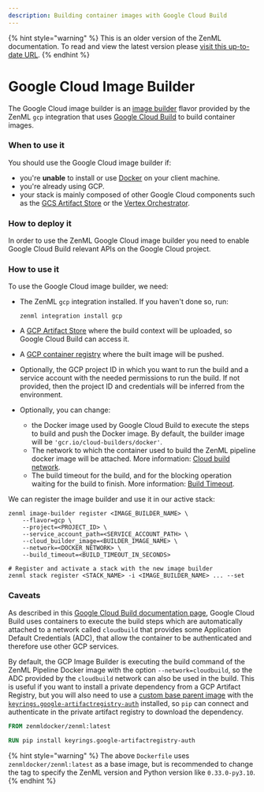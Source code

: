 ```yaml
---
description: Building container images with Google Cloud Build
---
```


{% hint style="warning" %}
This is an older version of the ZenML documentation. To read and view the latest version please [visit this up-to-date URL](https://docs.zenml.io).
{% endhint %}


# Google Cloud Image Builder

The Google Cloud image builder is an [image builder](image-builders.md) flavor provided by the ZenML `gcp` integration
that uses [Google Cloud Build](https://cloud.google.com/build) to build container images.

### When to use it

You should use the Google Cloud image builder if:

* you're **unable** to install or use [Docker](https://www.docker.com) on your client machine.
* you're already using GCP.
* your stack is mainly composed of other Google Cloud components such as
  the [GCS Artifact Store](../artifact-stores/gcp.md) or the [Vertex Orchestrator](../orchestrators/vertex.md).

### How to deploy it

In order to use the ZenML Google Cloud image builder you need to enable Google Cloud Build relevant APIs on the Google
Cloud project.

### How to use it

To use the Google Cloud image builder, we need:

* The ZenML `gcp` integration installed. If you haven't done so, run:

  ```shell
  zenml integration install gcp
  ```
* A [GCP Artifact Store](../artifact-stores/gcp.md) where the build context will be
  uploaded, so Google Cloud Build can access it.
* A [GCP container registry](../container-registries/gcp.md) where the built image will be pushed.
* Optionally, the GCP project ID in which you want to run the build and a service account with the needed permissions to
  run the build. If not provided, then the project ID and credentials will be inferred from the environment.
* Optionally, you can change:
    * the Docker image used by Google Cloud Build to execute the steps to build and push the Docker image. By default,
      the builder image will be `'gcr.io/cloud-builders/docker'`.
    * The network to which the container used to build the ZenML pipeline docker image will be attached. More
      information: [Cloud build network](https://cloud.google.com/build/docs/build-config-file-schema#network).
    * The build timeout for the build, and for the blocking operation waiting for the build to finish. More
      information: [Build Timeout](https://cloud.google.com/build/docs/build-config-file-schema#timeout\_2).

We can register the image builder and use it in our active stack:

```shell
zenml image-builder register <IMAGE_BUILDER_NAME> \
    --flavor=gcp \
    --project=<PROJECT_ID> \
    --service_account_path=<SERVICE_ACCOUNT_PATH> \
    --cloud_builder_image=<BUILDER_IMAGE_NAME> \
    --network=<DOCKER_NETWORK> \
    --build_timeout=<BUILD_TIMEOUT_IN_SECONDS>

# Register and activate a stack with the new image builder
zenml stack register <STACK_NAME> -i <IMAGE_BUILDER_NAME> ... --set
```

### Caveats

As described in
this [Google Cloud Build documentation page](https://cloud.google.com/build/docs/build-config-file-schema#network),
Google Cloud Build uses containers to execute the build steps which are automatically attached to a network
called `cloudbuild` that provides some Application Default Credentials (ADC), that allow the container to be
authenticated and therefore use other GCP services.

By default, the GCP Image Builder is executing the build command of the ZenML Pipeline Docker image with the
option `--network=cloudbuild`, so the ADC provided by the `cloudbuild` network can also be used in the build. This is
useful if you want to install a private dependency from a GCP Artifact Registry, but you will also need to use
a [custom base parent image](/docs/book/user-guide/advanced-guide/containerize-your-pipeline.md#using-a-custom-parent-image)
with the [`keyrings.google-artifactregistry-auth`](https://pypi.org/project/keyrings.google-artifactregistry-auth/)
installed, so `pip` can connect and authenticate in the private artifact registry to download the dependency.

```dockerfile
FROM zenmldocker/zenml:latest

RUN pip install keyrings.google-artifactregistry-auth
```

{% hint style="warning" %}
The above `Dockerfile` uses `zenmldocker/zenml:latest` as a base image, but is recommended to change the tag to specify
the ZenML version and Python version like `0.33.0-py3.10`.
{% endhint %}
